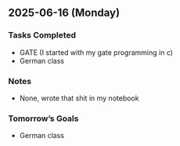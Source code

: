 ## 2025-06-16 (Monday)

### Tasks Completed
- GATE (I started with my gate programming in c)
- German class
### Notes
- None, wrote that shit in my notebook 

### Tomorrow’s Goals
- German class
